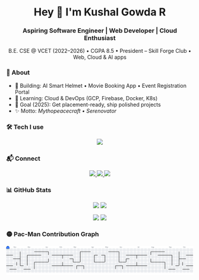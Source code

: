 <h1 align="center">Hey 👋 I'm Kushal Gowda R</h1>
<h3 align="center">Aspiring Software Engineer | Web Developer | Cloud Enthusiast</h3>

<p align="center">
  B.E. CSE @ VCET (2022–2026) • CGPA 8.5 • President – Skill Forge Club • Web, Cloud & AI apps
</p>

###

### 🧭 About
- 🔭 Building: AI Smart Helmet • Movie Booking App • Event Registration Portal
- 🌱 Learning: Cloud & DevOps (GCP, Firebase, Docker, K8s)
- 🎯 Goal (2025): Get placement-ready, ship polished projects
- ✨ Motto: *Mythopeacecraft • Serenovator*

###

### 🛠️ Tech I use
<div align="center">
  <img src="https://skillicons.dev/icons?i=java,python,cpp,html,css,react,firebase,mysql,gcp,aws,docker,kubernetes" height="60" />
</div>

###

### 📬 Connect
<p align="center">
  <a href="mailto:ckrgowda8055@gmail.com">
    <img src="https://img.shields.io/static/v1?message=Gmail&logo=gmail&label=&color=D14836&logoColor=white&style=for-the-badge" height="25" />
  </a>
  <a href="https://www.linkedin.com/in/kushal-gowda-r-aaba42268">
    <img src="https://img.shields.io/static/v1?message=LinkedIn&logo=linkedin&label=&color=0077B5&logoColor=white&style=for-the-badge" height="25" />
  </a>
  <a href="https://kushal-gowda2003.github.io/portfolio/">
    <img src="https://img.shields.io/static/v1?message=Portfolio&logo=vercel&label=&color=000000&logoColor=white&style=for-the-badge" height="25" />
  </a>
</p>

###

### 📊 GitHub Stats
<p align="center">
  <img src="https://streak-stats.demolab.com?user=kushal-gowda2003&theme=dracula&hide_border=false&border_radius=5" height="150" />
  <img src="https://github-profile-trophy.vercel.app/?username=kushal-gowda2003&theme=dracula&column=4&margin-w=8&margin-h=8&no-frame=false" height="150" />
</p>

<!-- Optional extra cards -->
<p align="center">
  <img src="https://github-readme-stats.vercel.app/api?username=kushal-gowda2003&show_icons=true&theme=dracula" height="150" />
  <img src="https://github-readme-stats.vercel.app/api/top-langs/?username=kushal-gowda2003&layout=compact&theme=dracula" height="150" />
</p>

###

### 🟡 Pac-Man Contribution Graph
<picture>
  <source media="(prefers-color-scheme: dark)" srcset="https://raw.githubusercontent.com/kushal-gowda2003/kushal-gowda2003/output/pacman-contribution-graph-dark.svg">
  <source media="(prefers-color-scheme: light)" srcset="https://raw.githubusercontent.com/kushal-gowda2003/kushal-gowda2003/output/pacman-contribution-graph.svg">
  <img alt="pacman contribution graph" src="https://raw.githubusercontent.com/kushal-gowda2003/kushal-gowda2003/output/pacman-contribution-graph.svg">
</picture>


